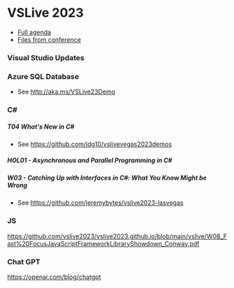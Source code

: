 # VSLive 2023

- <a href="https://vslive.com/events/las-vegas-2023/sessions/session-list.aspx" target="_blank">Full agenda</a>
- <a href="https://github.com/vslive2023/vslive2023.github.io/tree/main/vslive" target="_blank">Files from conference</a>

### Visual Studio Updates

### Azure SQL Database
- See http://aka.ms/VSLive23Demo

### C# 
##### T04 What's New in C#
- See https://github.com/idg10/vslivevegas2023demos

##### HOL01 - Asynchronous and Parallel Programming in C#
##### W03 - Catching Up with Interfaces in C#: What You Know Might be Wrong
- See https://github.com/jeremybytes/vslive2023-lasvegas

### JS

https://github.com/vslive2023/vslive2023.github.io/blob/main/vslive/W08_Fast%20FocusJavaScriptFrameworkLibraryShowdown_Conway.pdf

### Chat GPT

https://openai.com/blog/chatgpt 






